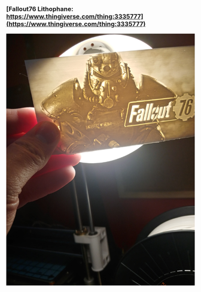 ### [Fallout76 Lithophane: https://www.thingiverse.com/thing:3335777](https://www.thingiverse.com/thing:3335777)

![Fallout 76](../Pictures/fallout_76_Lithophane.jpg)